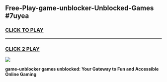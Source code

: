 
## Free-Play-game-unblocker-Unblocked-Games #7uyea
<h3>
<a href="https://news.freeplayer.one?title=game-unblocker&ref=8M">CLICK TO PLAY</a></h3>
<hr>

<h3>
<a href="https://news.freeplayer.one?title=game-unblocker&ref=8M">CLICK 2 PLAY</a>
  
</h3>

<a href="https://news.freeplayer.one?title=game-unblocker&ref=8M"><img src="https://clearcache.store/games.png"></a>


**game-unblocker games unblocked: Your Gateway to Fun and Accessible Online Gaming**
